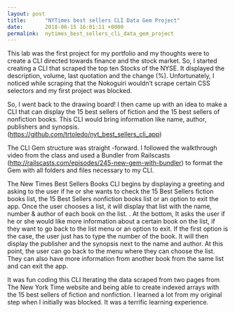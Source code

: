 ```yaml
---
layout: post
title:      "NYTimes best sellers CLI Data Gem Project"
date:       2018-06-15 16:01:11 +0000
permalink:  nytimes_best_sellers_cli_data_gem_project
---
```



This lab was the first project for my portfolio and my thoughts were to create a CLI directed towards finance and the stock market. So, I started creating a CLI that scraped the top ten Stocks of the NYSE. It displayed the description, volume, last quotation and the change (%). Unfortunately, I noticed while scraping that the Nokoguiri wouldn’t scrape certain CSS selectors and my first project was blocked. 

So, I went back to the drawing board!  I then came up with an idea to make a CLI that can display the 15 best sellers of fiction and the 15 best sellers of nonfiction books. This CLI would bring information like name, author, publishers and synopsis. (https://github.com/trtoledo/nyt_best_sellers_cli_app)

The CLI Gem structure was straight -forward. I followed the walkthrough video from the class and used a Bundler from Railscasts (http://railscasts.com/episodes/245-new-gem-with-bundler) to format the Gem with all folders and files necessary to my CLI.

The New Times Best Sellers Books CLI begins by displaying a greeting and asking to the user if he or she wants to check the 15 Best Sellers fiction books list, the 15 Best Sellers nonfiction books list or an option to exit the app.
Once the user chooses a list, it will display that list with the name, number & author of each book on the list. . At the bottom, It asks the user if he or she would like more information about a certain book on the list, if they want to go back to the list menu or an option to exit.
If the first option is the case, the user just has to type the number of the book.  It will then display the publisher and the synopsis next to the name and author.
At this point, the user can go back to the menu where they can choose the list. They can also have more information from another book from the same list and can exit the app.

It was fun coding this CLI Iterating the data scraped from two pages from The New York Time website and being able to create indexed arrays with the 15 best sellers of fiction and nonfiction.  I learned a lot from my original step when I initially was blocked. It was a terrific learning experience.  

